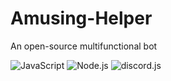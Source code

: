 # Amusing-Helper
An open-source multifunctional bot

<img src="https://img.shields.io/badge/Code-JavaScript-yellow" alt="JavaScript"> <img src="https://img.shields.io/badge/Runtime-Node.js-orange" alt="Node.js"> <img src="https://img.shields.io/badge/Library-discord.js-blue" alt="discord.js">
